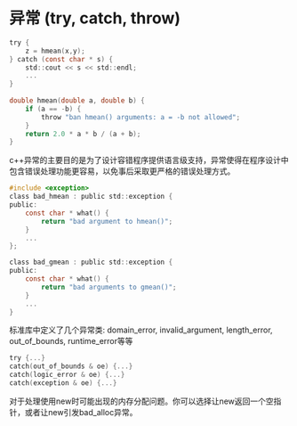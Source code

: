 # 异常 (try, catch, throw)
```c
try {
    z = hmean(x,y);
} catch (const char * s) {
    std::cout << s << std::endl;
    ...
}
   
double hmean(double a, double b) {
    if (a == -b) {
        throw "ban hmean() arguments: a = -b not allowed";
    }
    return 2.0 * a * b / (a + b);
}
```

c++异常的主要目的是为了设计容错程序提供语言级支持，异常使得在程序设计中包含错误处理功能更容易，以免事后采取更严格的错误处理方式。

```c
#include <exception>
class bad_hmean : public std::exception {
public:
    const char * what() {
        return "bad argument to hmean()";
    }
    ...
};

class bad_gmean : public std::exception {
public:
    const char * what() {
        return "bad arguments to gmean()";
    }
    ...
}
```

标准库中定义了几个异常类: domain_error, invalid_argument, length_error, out_of_bounds, runtime_error等等

```c
try {...}
catch(out_of_bounds & oe) {...}
catch(logic_error & oe) {...}
catch(exception & oe) {...}
```

对于处理使用new时可能出现的内存分配问题。你可以选择让new返回一个空指针，或者让new引发bad_alloc异常。
